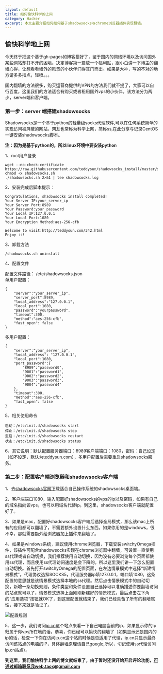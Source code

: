 ```yaml
---
layout: default
title: 如何愉快科学的上网
category: Hacker
excerpt: 本文主要介绍如何如何基于shadowsocks与chrome浏览器插件实现翻墙。
---
```

<h2>愉快科学地上网</h2>

今天终于把这个基于gh-pages的博客搭好了，鉴于国内的网络环境以及访问国外某些网站却打不开的困境，决定博客第一篇放一个福利贴，跟小白讲一下博主的翻墙心得，让想看看墙外的风景的小伙伴们得其门而出。如果是大神，写的不对的地方请多多指点，轻喷。。。

国内翻墙的方法很多，购买运营商提供的VPN的方法我们就不提了，大家可以自行百度，这里我们的方法适合有购买或者租用国外vps的小伙伴。该方法分为两步，server端和客户端。

<h3>第一步：server 端搭建shadowsocks</h3>
Shadowsocks是一个基于python的轻量级socks代理软件,可以在任何系统简单的实现访问被屏蔽的网站。网友也常称为科学上网，简称ss,在此分享与记录CentOS一键安装shadowsocks脚本。

**注：因为是基于python的，所以linux环境中要安装python**

1、root用户登录

	wget --no-check-certificate https://raw.githubusercontent.com/teddysun/shadowsocks_install/master/shadowsocks.sh
	chmod +x shadowsocks.sh
	./shadowsocks.sh 2>&1 | tee shadowsocks.log
	
2、安装完成后脚本提示：

	Congratulations, shadowsocks install completed!
	Your Server IP:your_server_ip
	Your Server Port:8989
	Your Password:your_password
	Your Local IP:127.0.0.1
	Your Local Port:1080
	Your Encryption Method:aes-256-cfb
 
	Welcome to visit:http://teddysun.com/342.html
	Enjoy it!
	
3、卸载方法

	/shadowsocks.sh uninstall
	
4、配置文件

配置文件路径： /etc/shadowsocks.json  
单用户配置：

	{
    	"server":"your_server_ip",
    	"server_port":8989,
    	"local_address":"127.0.0.1",
    	"local_port":1080,
    	"password":"yourpassword",
    	"timeout":300,
    	"method":"aes-256-cfb",
    	"fast_open": false
	}
	
多用户配置：

	{
    	"server":"your_server_ip",
    	"local_address": "127.0.0.1",
    	"local_port":1080,
    	"port_password":{
         	"8989":"password0",
         	"9001":"password1",
         	"9002":"password2",
         	"9003":"password3",
         	"9004":"password4"
    	},
    	"timeout":300,
    	"method":"aes-256-cfb",
    	"fast_open": false
	}
	
5、相关使用命令

	启动：/etc/init.d/shadowsocks start
	停止：/etc/init.d/shadowsocks stop
	重启：/etc/init.d/shadowsocks restart
	状态：/etc/init.d/shadowsocks status
	
6、其它说明：默认配置服务器端口：8989客户端端口：1080，密码：自己设定（如不设定，默认为teddysun.com），多用户配置后需要重启shadowsocks服务。

<h3>第二步：配置客户端浏览器和shadowsocks客户端</h3>

1、去[shadowsocks官网下]()载适合自己操作系统的shadowsocks桌面端。  

2、客户端端口1080，输入配置好shadowsocks的vps的ip以及密码，如果有自己的域名指向该vps，也可以用域名代替ip。到这里，shadowsocks客户端就配置好了。  

3、如果是mac，配置好shadowsocks客户端后选择全局模式，那么该mac上所有的应用都可以翻墙了，不需要额外设置什么东西。如果你用的是windows，很不幸，那就需要额外给浏览器加上插件来翻墙了。

4、如果是windows系统，建议使用chrome浏览器，下载安装switchyOmega插件，该插件可配合shadowsocks实现在chrome浏览器中翻墙，可设置一直使用ss代理或者自动切换，我们推荐使用自动切换，因为没有必要浏览每个页面都使用ss代理，而且使用ss代理访问速度是会下降的。所以这里我们讲一下怎么配置自动切换。首先打开switchyOmega的配置页面，在左边情景模式中选择“新建情景模式”，代理协议选择SOCKS5，代理服务器ip填127.0.0.1，端口填1080，这条配置的意思就是该情景模式选择本地的ss代理。然后点击情景模式中的自动切换，新增一条切换规则，条件类型和条件设置自己选择可以准确描述你要翻墙访问的站点就可以了，情景模式选择上面刚刚新建好的情景模式，最后点击左下角的“应用选项“按钮就OK了，到这里配置就结束了，我们已经具备了所有的翻墙属性，接下来就是验证了。 
 
![配置规则]({{site.baseurl}}/images/hacker/switchyOmage-rules.png)

5、这一步，我们访问[ip.cn](ip.cn)这个站点来看一下自己电脑当前的ip，如果显示你的ip归属于你vps所在地的话，恭喜，你已经可以愉快的翻墙了（如果显示还是国内的ip的话，检查一下你在访问ip.cn这个站的时候是否适用了代理，ip.cn只显示最终访问该站点的电脑的IP，具体翻墙原理请自己[google](www.google.com),所以，切记使用ss代理访问ip.cn站点）。

**到这里，我们愉快科学上网的博文就结束了，由于暂时还没开始开启评论功能，可通过邮箱联系我web.taox@gmail.com**